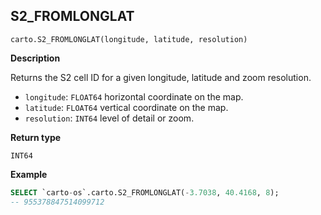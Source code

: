 ## S2_FROMLONGLAT

```sql:signature
carto.S2_FROMLONGLAT(longitude, latitude, resolution)
```

**Description**

Returns the S2 cell ID for a given longitude, latitude and zoom resolution.

* `longitude`: `FLOAT64` horizontal coordinate on the map.
* `latitude`: `FLOAT64` vertical coordinate on the map.
* `resolution`: `INT64` level of detail or zoom.

**Return type**

`INT64`


**Example**


```sql
SELECT `carto-os`.carto.S2_FROMLONGLAT(-3.7038, 40.4168, 8);
-- 955378847514099712
```